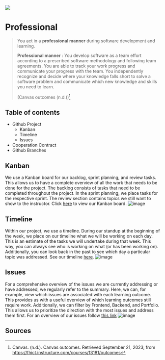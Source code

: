 
<img src="https://www.aihr.com/wp-content/uploads/hr-skills-cover-updated.png">

# Professional

 > You act in a **professional manner** during software development and learning.
 > 
 >**Professional manner** : You develop software as a team effort according to a prescribed software methodology and following team agreements. You are able to track your work progress and communicate your progress with the team. You independently recognize and decide where your knowledge falls short to solve a software problem and communicate which new knowledge and skills you need to learn.
 >
 >(Canvas outcomes (n.d.))[^1]

## Table of contents
 - Github Project
   * Kanban
   * Timeline
   * Issues
 - Cooperation Contract
 - Github Branches

## Kanban
We use a Kanban board for our backlog, sprint planning, and review tasks. This allows us to have a complete overview of all the work that needs to be done for the project. The backlog consists of tasks that need to be completed throughout the project. In the sprint planning, we place tasks for the respective sprint. The review section contains topics we still want to show to the instructor. Click [here](https://github.com/orgs/TravelXPToday/projects/1) to view our Kanban board.
![image](https://github.com/TravelXPToday/Portfolio/assets/113422379/dba51220-ff10-47a7-af3f-611e22f64587)

## Timeline
Within our project, we use a timeline. During our standup at the beginning of the week, we place on our timeline what we will be working on each day. This is an estimate of the tasks we will undertake during that week. This way, you can always see who is working on what (or has been working on). Additionally, you can look back in the past to see which day a particular topic was addressed. See our timeline [here](https://github.com/orgs/TravelXPToday/projects/1/views/3).
![image](https://github.com/TravelXPToday/Portfolio/assets/113422379/0188fb43-2e48-4b04-97a4-aeaf96ff2644)

## Issues
For a comprehensive overview of the issues we are currently addressing or have addressed, we regularly refer to the summary. Here, we can, for example, view which issues are associated with each learning outcome. This provides us with a useful overview of which learning outcomes still require work. Additionally, we can filter by Frontend, Backend, and Portfolio. This allows us to prioritize the direction with the most issues and address them first. For an overview of our issues follow [this link](https://github.com/orgs/TravelXPToday/projects/1/views/2)
![image](https://github.com/TravelXPToday/Portfolio/assets/113422379/4d1e84d3-5208-41cb-bd61-f2453b886a95)

## Sources
 [^1]:Canvas. (n.d.). Canvas outcomes. Retrieved September 21, 2023, from https://fhict.instructure.com/courses/13181/outcomes
